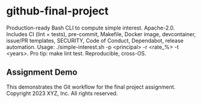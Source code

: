 # github-final-project
Production-ready Bash CLI to compute simple interest. Apache-2.0. Includes CI (lint + tests), pre-commit, Makefile, Docker image, devcontainer, issue/PR templates, SECURITY, Code of Conduct, Dependabot, release automation. Usage: ./simple-interest.sh -p &lt;principal> -r &lt;rate_%> -t &lt;years>. Pro tip: make lint test. Reproducible, cross-OS.

## Assignment Demo
This demonstrates the Git workflow for the final project assignment.
Copyright 2023 XYZ, Inc. All rights reserved.

